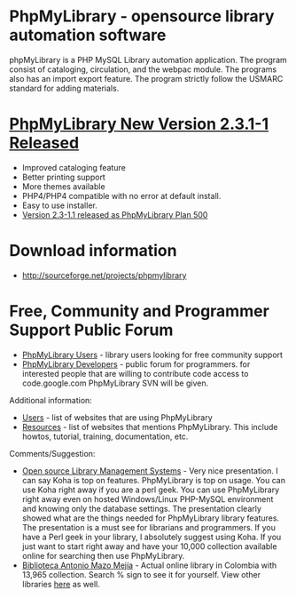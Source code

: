# PhpMyLibrary - opensource library automation software #

phpMyLibrary is a PHP MySQL Library automation application. The program consist of cataloging, circulation, and the webpac module. The programs also has an import export feature. The program strictly follow the USMARC standard for adding materials.

# [PhpMyLibrary New Version 2.3.1-1 Released](http://phpmylibrary.com/pml/) #

  * Improved cataloging feature
  * Better printing support
  * More themes available
  * PHP4/PHP4 compatible with no error at default install.
  * Easy to use installer.
  * [Version 2.3-1.1 released as PhpMyLibrary Plan 500](http://phpmylibrary.com/pml/)

# Download information #
  * http://sourceforge.net/projects/phpmylibrary

# Free, Community and Programmer Support Public Forum #
  * [PhpMyLibrary Users](http://groups.google.com/group/phpmylibrary-users) - library users looking for free community support
  * [PhpMyLibrary Developers](http://groups.google.com/group/phpmylibrary-developer) - public forum for programmers. for interested people that are willing to contribute code access to code.google.com PhpMyLibrary SVN will be given.

Additional information:
  * [Users](Users.md) - list of websites that are using PhpMyLibrary
  * [Resources](Resources.md) - list of websites that mentions PhpMyLibrary. This include howtos, tutorial, training, documentation, etc.

Comments/Suggestion:
  * [Open source Library Management Systems](http://www.slideshare.net/vimal0212/open-source-library-management-systems/) - Very nice presentation. I can say Koha is top on features. PhpMyLibrary is top on usage. You can use Koha right away if you are a perl geek. You can use PhpMyLibrary right away even on hosted Windows/Linux PHP-MySQL environment and knowing only the database settings. The presentation clearly showed what are the things needed for PhpMyLibrary library features. The presentation is a must see for librarians and programmers. If you have a Perl geek in your library, I absolutely suggest using Koha. If you just want to start right away and have your 10,000 collection available online for searching then use PhpMyLibrary.
  * [Biblioteca Antonio Mazo Mejía](http://virtual3.ceipa.edu.co/biblioteca/index.php) - Actual online library in Colombia with 13,965 collection. Search % sign to see it for yourself. View other libraries [here](Users.md) as well.